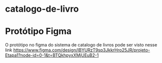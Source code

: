 # catalogo-de-livro
# Protótipo Figma
O protótipo no figma do sistema de catalogo de livros pode ser visto nesse link
https://www.figma.com/design/IBYURzT9sp3JkkrHro25JR/projeto-Etapa1?node-id=0-1&t=BTQkhpyxXMjUEuB2-1
